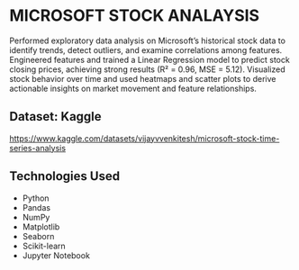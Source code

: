 # MICROSOFT STOCK ANALAYSIS

Performed exploratory data analysis on Microsoft’s historical stock data to identify trends, detect outliers, and examine correlations among features.
Engineered features and trained a Linear Regression model to predict stock closing prices, achieving strong results (R² = 0.96, MSE = 5.12).
Visualized stock behavior over time and used heatmaps and scatter plots to derive actionable insights on market movement and feature relationships.

## Dataset: Kaggle
https://www.kaggle.com/datasets/vijayvvenkitesh/microsoft-stock-time-series-analysis

## Technologies Used

- Python
- Pandas
- NumPy
- Matplotlib
- Seaborn
- Scikit-learn
- Jupyter Notebook
